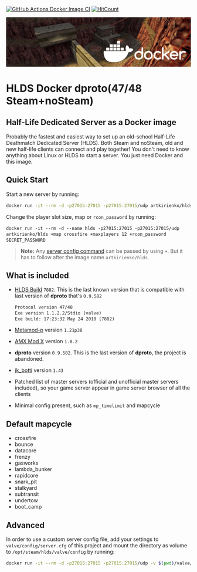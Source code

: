 [![GitHub Actions Docker Image CI](https://github.com/artkirienko/hlds-docker-dproto/workflows/Docker%20Image%20CI/badge.svg)](https://github.com/artkirienko/hlds-docker-dproto/actions)
[![HitCount](http://hits.dwyl.com/artkirienko/hlds-docker-dproto.svg)](http://hits.dwyl.com/artkirienko/hlds-docker-dproto)

![banner](banner.png)

# HLDS Docker dproto(47/48 Steam+noSteam)

## Half-Life Dedicated Server as a Docker image

Probably the fastest and easiest way to set up an old-school Half-Life
Deathmatch Dedicated Server (HLDS). Both Steam and noSteam, old and new
half-life clients can connect and play together! You don't need to know
anything about Linux or HLDS to start a server. You just need Docker and
this image.

## Quick Start

Start a new server by running:

```bash
docker run -it --rm -d -p27015:27015 -p27015:27015/udp artkirienko/hlds
```

Change the player slot size, map or `rcon_password` by running:

```
docker run -it --rm -d --name hlds -p27015:27015 -p27015:27015/udp artkirienko/hlds +map crossfire +maxplayers 12 +rcon_password SECRET_PASSWORD
```

> **Note:** Any [server config command](http://sr-team.clan.su/K_stat/hlcommandsfull.html)
  can be passed by using `+`. But it has to follow after the image name `artkirienko/hlds`.

## What is included

* [HLDS Build](https://github.com/DevilBoy-eXe/hlds) `7882`. This is the last
  known version that is compatible with last version of **dproto** that's `0.9.582`

  ```
  Protocol version 47/48
  Exe version 1.1.2.2/Stdio (valve)
  Exe build: 17:23:32 May 24 2018 (7882)
  ```

* [Metamod-p](https://github.com/Bots-United/metamod-p) version `1.21p38`

* [AMX Mod X](https://github.com/alliedmodders/amxmodx) version `1.8.2`

* **dproto** version `0.9.582`. This is the last version of **dproto**,
  the project is abandoned.

* [jk_botti](https://github.com/Bots-United/jk_botti) version `1.43`

* Patched list of master servers (official and unofficial master servers
  included), so your game server appear in game server browser of all the clients

* Minimal config present, such as `mp_timelimit` and mapcycle

## Default mapcycle

* crossfire
* bounce
* datacore
* frenzy
* gasworks
* lambda_bunker
* rapidcore
* snark_pit
* stalkyard
* subtransit
* undertow
* boot_camp

## Advanced

In order to use a custom server config file, add your settings
to `valve/config/server.cfg` of this project and mount the directory as volume
to `/opt/steam/hlds/valve/config` by running:

```bash
docker run -it --rm -d -p27015:27015 -p27015:27015/udp -v $(pwd)/valve/config:/opt/steam/hlds/valve/config artkirienko/hlds
```
